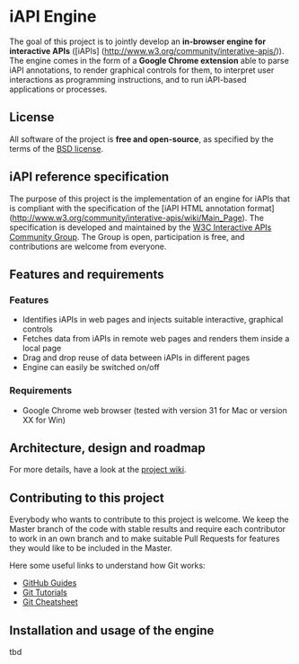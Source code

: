 iAPI Engine
================

The goal of this project is to jointly develop an **in-browser engine for interactive APIs** ([iAPIs]
(http://www.w3.org/community/interative-apis/)). The engine comes in the form 
of a **Google Chrome extension** able to parse iAPI annotations, to render graphical 
controls for them, to interpret user interactions as programming instructions, 
and to run iAPI-based applications or processes. 


License
-------
All software of the project is **free and open-source**, as specified by the terms 
of the [BSD license](https://github.com/floriandanielit/interactive-apis/blob/master/LICENSE.txt).


iAPI reference specification
----------
The purpose of this project is the implementation of an engine for iAPIs that is 
compliant with the specification of the [iAPI HTML annotation format]
(http://www.w3.org/community/interative-apis/wiki/Main_Page). The specification is developed and 
maintained by the [W3C Interactive APIs Community Group](http://www.w3.org/community/interative-apis/).
The Group is open, participation is free, and contributions are welcome from everyone.


Features and requirements
---------

### Features

* Identifies iAPIs in web pages and injects suitable interactive, graphical controls
* Fetches data from iAPIs in remote web pages and renders them inside a local page
* Drag and drop reuse of data between iAPIs in different pages
* Engine can easily be switched on/off

### Requirements

* Google Chrome web browser (tested with version 31 for Mac or version XX for Win)


Architecture, design and roadmap
-----------
For more details, have a look at the [project wiki](https://github.com/floriandanielit/interactive-apis/wiki).


Contributing to this project
-------------

Everybody who wants to contribute to this project is welcome. We keep the Master branch 
of the code with stable results and require each contributor to work in an own branch
and to make suitable Pull Requests for features they would like to be included in the 
Master.

Here some useful links to understand how Git works:

* [GitHub Guides](https://guides.github.com/)
* [Git Tutorials](https://www.atlassian.com/git)
* [Git Cheatsheet](http://ndpsoftware.com/git-cheatsheet.html#loc=local_repo;)


Installation and usage of the engine
----------------

tbd
